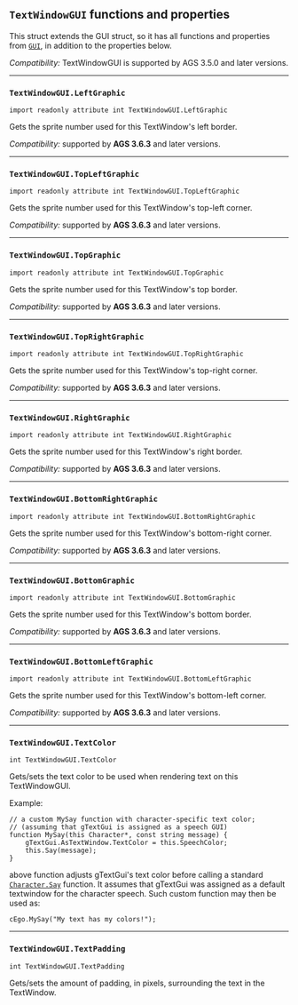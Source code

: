 ## `TextWindowGUI` functions and properties

This struct extends the GUI struct, so it has all functions and properties from [`GUI`](GUI), in addition to the properties below.

*Compatibility:* TextWindowGUI is supported by AGS 3.5.0 and later versions.

---

### `TextWindowGUI.LeftGraphic`

```ags
import readonly attribute int TextWindowGUI.LeftGraphic
```

Gets the sprite number used for this TextWindow's left border.


*Compatibility:* supported by **AGS 3.6.3** and later versions.

---

### `TextWindowGUI.TopLeftGraphic`

```ags
import readonly attribute int TextWindowGUI.TopLeftGraphic
```

Gets the sprite number used for this TextWindow's top-left corner.


*Compatibility:* supported by **AGS 3.6.3** and later versions.

---

### `TextWindowGUI.TopGraphic`

```ags
import readonly attribute int TextWindowGUI.TopGraphic
```

Gets the sprite number used for this TextWindow's top border.


*Compatibility:* supported by **AGS 3.6.3** and later versions.

---

### `TextWindowGUI.TopRightGraphic`

```ags
import readonly attribute int TextWindowGUI.TopRightGraphic
```

Gets the sprite number used for this TextWindow's top-right corner.


*Compatibility:* supported by **AGS 3.6.3** and later versions.

---

### `TextWindowGUI.RightGraphic`

```ags
import readonly attribute int TextWindowGUI.RightGraphic
```

Gets the sprite number used for this TextWindow's right border.


*Compatibility:* supported by **AGS 3.6.3** and later versions.

---

### `TextWindowGUI.BottomRightGraphic`

```ags
import readonly attribute int TextWindowGUI.BottomRightGraphic
```

Gets the sprite number used for this TextWindow's bottom-right corner.


*Compatibility:* supported by **AGS 3.6.3** and later versions.

---

### `TextWindowGUI.BottomGraphic`

```ags
import readonly attribute int TextWindowGUI.BottomGraphic
```

Gets the sprite number used for this TextWindow's bottom border.


*Compatibility:* supported by **AGS 3.6.3** and later versions.

---

### `TextWindowGUI.BottomLeftGraphic`

```ags
import readonly attribute int TextWindowGUI.BottomLeftGraphic
```

Gets the sprite number used for this TextWindow's bottom-left corner.


*Compatibility:* supported by **AGS 3.6.3** and later versions.

---

### `TextWindowGUI.TextColor`

```ags
int TextWindowGUI.TextColor
```

Gets/sets the text color to be used when rendering text on this TextWindowGUI.

Example:

```ags
// a custom MySay function with character-specific text color;
// (assuming that gTextGui is assigned as a speech GUI)
function MySay(this Character*, const string message) {
    gTextGui.AsTextWindow.TextColor = this.SpeechColor;
    this.Say(message);
}
```

above function adjusts gTextGui's text color before calling a standard [`Character.Say`](Character#charactersay) function. It assumes that gTextGui was assigned as a default textwindow for the character speech. Such custom function may then be used as:

```ags
cEgo.MySay("My text has my colors!");
```

---

### `TextWindowGUI.TextPadding`

```ags
int TextWindowGUI.TextPadding
```

Gets/sets the amount of padding, in pixels, surrounding the text in the TextWindow.
